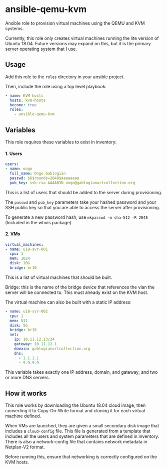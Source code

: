 # ansible-qemu-kvm
Ansible role to provision virtual machines using the QEMU and KVM systems. 

Currently, this role only creates virtual machines running the lite version of Ubuntu 18.04. Future versions may expand on this, but it is the primary server operating system that I use. 

## Usage

Add this role to the `roles` directory in your ansible project. 

Then, include the role using a top level playbook: 

```yaml
- name: KVM hosts 
  hosts: kvm-hosts
  become: true 
  roles: 
    - ansible-qemu-kvm
```



## Variables

This role requires these variables to exist in inventory: 

#### 1. Users

```yaml
users: 
- name: ongo
  full_name: Ongo Gablogian 
  passwd: $6$rounds=2048$aaaaaaaa
  pub_key: ssh-rsa AAAAB3N ongo@gablogianartcollection.org
```

This is a list of users that should be added to the server during provisioning. 

The `passwd` and `pub_key` parameters take your hashed password and your SSH public key so that you are able to access the server after provisioning. 

To generate a new password hash, use `mkpasswd -m sha-512 -R 2048` (Included in the whois package). 

#### 2. VMs

```yaml
virtual_machines: 
- name: u18-svr-001
  cpu: 1
  mem: 1024
  disk: 10G
  bridge: br10 
```

This is a list of virtual machines that should be built. 

Bridge: this is the name of the bridge device that references the vlan the server will be connected to. This must already exist on the KVM host. 

The virtual machine can also be built with a static IP address: 

```yaml
- name: u18-svr-002
  cpu: 1
  mem: 512 
  disk: 5G
  bridge: br10 
  net: 
    ip: 10.11.12.13/24
    gateway: 10.11.12.1 
    domain: gablogianartcollection.org
    dns: 
      - 1.1.1.1
      - 9.9.9.9
```

This variable takes exactly one IP address, domain, and gateway; and two or more DNS servers. 

## How it works

This role works by downloading the Ubuntu 18.04 cloud image, then converting it to Copy-On-Write format and cloning it for each virtual machine defined. 

When VMs are launched, they are given a small secondary disk image that includes a `cloud-config` file. This file is generated from a template that includes all the users and system parameters that are defined in inventory. There is also a network-config file that contains network metadata in Netplan-V2 format. 

Before running this, ensure that networking is correctly configured on the KVM hosts. 